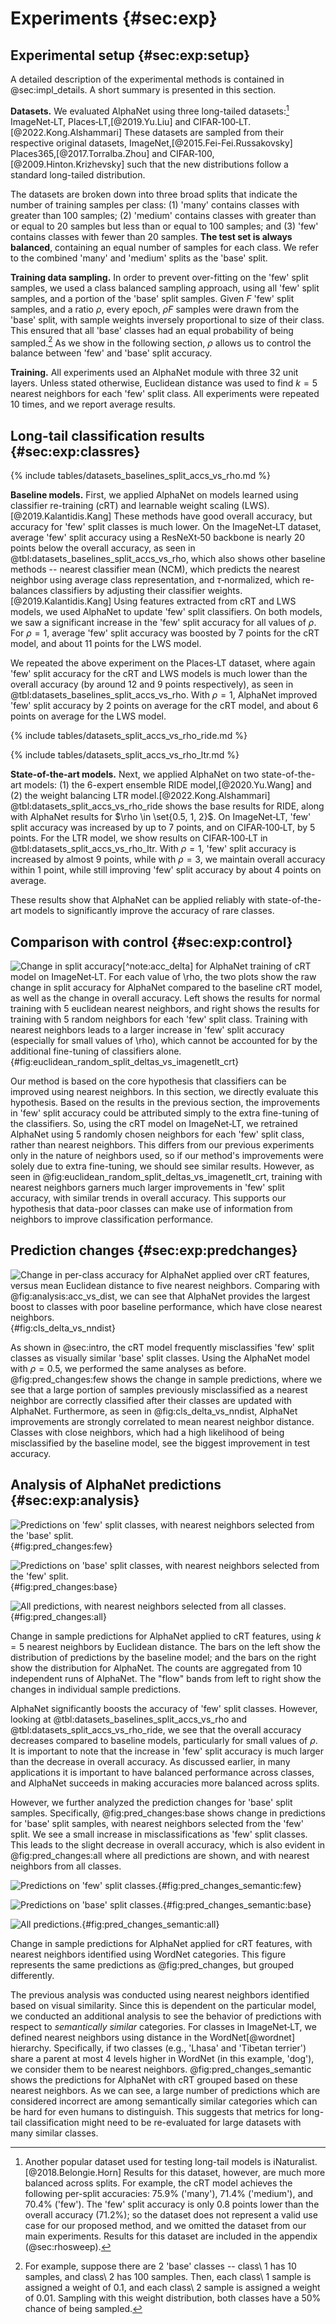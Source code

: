<!-- cSpell:ignore inaturalist -->

# Experiments {#sec:exp}

## Experimental setup {#sec:exp:setup}

A detailed description of the experimental methods is contained in
@sec:impl_details. A short summary is presented in this section.

**Datasets.** We evaluated AlphaNet using three long-tailed
datasets:[^note:inaturalist] ImageNet‑LT, Places‑LT,[@2019.Yu.Liu] and
CIFAR‑100‑LT.[@2022.Kong.Alshammari] These datasets are sampled from
their respective original datasets, ImageNet,[@2015.Fei-Fei.Russakovsky]
Places365,[@2017.Torralba.Zhou] and CIFAR‑100,[@2009.Hinton.Krizhevsky]
such that the new distributions follow a standard long-tailed
distribution.

The datasets are broken down into three broad splits that indicate the
number of training samples per class: (1) 'many' contains classes with
greater than 100 samples; (2) 'medium' contains classes with greater
than or equal to 20 samples but less than or equal to 100 samples; and
(3) 'few' contains classes with fewer than 20 samples. **The test set is
always balanced**, containing an equal number of samples for each class.
We refer to the combined 'many' and 'medium' splits as the 'base' split.

**Training data sampling.** In order to prevent over-fitting on the
'few' split samples, we used a class balanced sampling approach, using
all 'few' split samples, and a portion of the 'base' split samples.
Given $F$ 'few' split samples, and a ratio $\rho$, every epoch, $\rho F$
samples were drawn from the 'base' split, with sample weights inversely
proportional to size of their class. This ensured that all 'base'
classes had an equal probability of being
sampled.[^note:ex_sample_weights] As we show in the following section,
$\rho$ allows us to control the balance between 'few' and 'base' split
accuracy.

**Training.** All experiments used an AlphaNet module with three 32 unit
layers. Unless stated otherwise, Euclidean distance was used to find
$k=5$ nearest neighbors for each 'few' split class. All experiments were
repeated 10 times, and we report average results.

## Long-tail classification results {#sec:exp:classres}

{% include tables/datasets_baselines_split_accs_vs_rho.md %}

**Baseline models.** First, we applied AlphaNet on models learned using
classifier re-training (cRT) and learnable weight scaling
(LWS).[@2019.Kalantidis.Kang] These methods have good overall accuracy,
but accuracy for 'few' split classes is much lower. On the ImageNet‑LT
dataset, average 'few' split accuracy using a ResNeXt‑50 backbone is
nearly 20 points below the overall accuracy, as seen in
@tbl:datasets_baselines_split_accs_vs_rho, which also shows other
baseline methods -- nearest classifier mean (NCM), which predicts the
nearest neighbor using average class representation, and
$\tau$‑normalized, which re-balances classifiers by adjusting their
classifier weights.[@2019.Kalantidis.Kang] Using features extracted from
cRT and LWS models, we used AlphaNet to update 'few' split classifiers.
On both models, we saw a significant increase in the 'few' split
accuracy for all values of $\rho$. For $\rho = 1$, average 'few' split
accuracy was boosted by 7 points for the cRT model, and about 11 points
for the LWS model.

We repeated the above experiment on the Places‑LT dataset, where again
'few' split accuracy for the cRT and LWS models is much lower than the
overall accuracy (by around 12 and 9 points respectively), as seen in
@tbl:datasets_baselines_split_accs_vs_rho. With $\rho = 1$, AlphaNet
improved 'few' split accuracy by 2 points on average for the cRT model,
and about 6 points on average for the LWS model.

{% include tables/datasets_split_accs_vs_rho_ride.md %}

{% include tables/datasets_split_accs_vs_rho_ltr.md %}

**State-of-the-art models.** Next, we applied AlphaNet on two state-of-the-art
models: (1) the 6-expert ensemble RIDE model,[@2020.Yu.Wang] and (2) the
weight balancing LTR model.[@2022.Kong.Alshammari]
@tbl:datasets_split_accs_vs_rho_ride shows the base results for RIDE,
along with AlphaNet results for $\rho \in \set{0.5, 1, 2}$. On
ImageNet‑LT, 'few' split accuracy was increased by up to 7 points, and
on CIFAR‑100‑LT, by 5 points. For the LTR model, we show results on
CIFAR‑100‑LT in @tbl:datasets_split_accs_vs_rho_ltr. With $\rho=1$,
'few' split accuracy is increased by almost 9 points, while with $\rho=3$,
we maintain overall accuracy within 1 point, while still improving 'few'
split accuracy by about 4 points on average.

These results show that AlphaNet can be applied reliably with
state-of-the-art models to significantly improve the accuracy of rare
classes.

## Comparison with control {#sec:exp:control}

![Change in split accuracy[^note:acc_delta] for AlphaNet training of cRT model on
ImageNet‑LT. For each value of $\rho$, the two plots show the raw change
in split accuracy for AlphaNet compared to the baseline cRT model, as
well as the change in overall accuracy. Left shows the results for
normal training with 5 euclidean nearest neighbors, and right shows the
results for training with 5 random neighbors for each 'few' split class.
Training with nearest neighbors leads to a larger increase in 'few'
split accuracy (especially for small values of $\rho$), which cannot be
accounted for by the additional fine-tuning of classifiers
alone.](figures/euclidean_random_split_deltas_vs_rho_imagenetlt_crt){#fig:euclidean_random_split_deltas_vs_imagenetlt_crt}

Our method is based on the core hypothesis that classifiers can be
improved using nearest neighbors. In this section, we directly evaluate
this hypothesis. Based on the results in the previous section, the
improvements in 'few' split accuracy could be attributed simply to the
extra fine-tuning of the classifiers. So, using the cRT model on
ImageNet‑LT, we retrained AlphaNet using 5 randomly chosen neighbors for
each 'few' split class, rather than nearest neighbors. This differs from
our previous experiments only in the nature of neighbors used, so if our
method's improvements were solely due to extra fine-tuning, we should
see similar results. However, as seen in
@fig:euclidean_random_split_deltas_vs_imagenetlt_crt, training with
nearest neighbors garners much larger improvements in 'few' split
accuracy, with similar trends in overall accuracy. This supports our
hypothesis that data-poor classes can make use of information from
neighbors to improve classification performance.

## Prediction changes {#sec:exp:predchanges}

![Change in per-class accuracy for AlphaNet applied over cRT features,
versus mean Euclidean distance to five nearest neighbors. Comparing with
@fig:analysis:acc_vs_dist, we can see that AlphaNet provides the largest
boost to classes with poor baseline performance, which have close
nearest
neighbors.](figures/cls_delta_vs_nndist_imagenetlt_crt_rho_05){#fig:cls_delta_vs_nndist}

As shown in @sec:intro, the cRT model frequently misclassifies 'few'
split classes as visually similar 'base' split classes. Using the
AlphaNet model with $\rho=0.5$, we performed the same analyses as
before. @fig:pred_changes:few shows the change in sample predictions,
where we see that a large portion of samples previously misclassified as
a nearest neighbor are correctly classified after their classes are
updated with AlphaNet. Furthermore, as seen in @fig:cls_delta_vs_nndist,
AlphaNet improvements are strongly correlated to mean nearest neighbor
distance. Classes with close neighbors, which had a high likelihood of
being misclassified by the baseline model, see the biggest improvement
in test accuracy.

## Analysis of AlphaNet predictions {#sec:exp:analysis}

<div id="fig:pred_changes">

![Predictions on 'few' split classes, with nearest neighbors selected
from the 'base'
split.](figures/few_pred_changes_nn_base_imagenetlt_crt_rho_05){#fig:pred_changes:few}

![Predictions on 'base' split classes, with nearest neighbors selected
from the 'few'
split.](figures/base_pred_changes_nn_few_imagenetlt_crt_rho_05){#fig:pred_changes:base}

![All predictions, with nearest neighbors selected from all
classes.](figures/all_pred_changes_nn_all_imagenetlt_crt_rho_05){#fig:pred_changes:all}

Change in sample predictions for AlphaNet applied to cRT features, using
$k=5$ nearest neighbors by Euclidean distance. The bars on the left
show the distribution of predictions by the baseline model; and the bars
on the right show the distribution for AlphaNet. The counts are
aggregated from 10 independent runs of AlphaNet. The "flow" bands from
left to right show the changes in individual sample predictions.

</div>

AlphaNet significantly boosts the accuracy of 'few' split classes.
However, looking at @tbl:datasets_baselines_split_accs_vs_rho and
@tbl:datasets_split_accs_vs_rho_ride, we see that the overall accuracy
decreases compared to baseline models, particularly for small values of
$\rho$. It is important to note that the increase in 'few' split
accuracy is much larger than the decrease in overall accuracy. As
discussed earlier, in many applications it is important to have balanced
performance across classes, and AlphaNet succeeds in making accuracies
more balanced across splits.

However, we further analyzed the prediction changes for 'base' split
samples. Specifically, @fig:pred_changes:base shows change in
predictions for 'base' split samples, with nearest neighbors selected
from the 'few' split. We see a small increase in misclassifications as
'few' split classes. This leads to the slight decrease in overall
accuracy, which is also evident in @fig:pred_changes:all where all
predictions are shown, and with nearest neighbors from all classes.

<div id="fig:pred_changes_semantic">

![Predictions on 'few' split
classes.](figures/few_pred_changes_nn_semantic4_imagenetlt_crt_rho_05){#fig:pred_changes_semantic:few}

![Predictions on 'base' split
classes.](figures/base_pred_changes_nn_semantic4_imagenetlt_crt_rho_05){#fig:pred_changes_semantic:base}

![All
predictions.](figures/all_pred_changes_nn_semantic4_imagenetlt_crt_rho_05){#fig:pred_changes_semantic:all}

Change in sample predictions for AlphaNet applied for cRT features, with
nearest neighbors identified using WordNet categories. This figure
represents the same predictions as @fig:pred_changes, but grouped
differently.

</div>

The previous analysis was conducted using nearest neighbors identified
based on visual similarity. Since this is dependent on the particular
model, we conducted an additional analysis to see the behavior of
predictions with respect to _semantically similar_ categories. For
classes in ImageNet‑LT, we defined nearest neighbors using distance in
the WordNet[@wordnet] hierarchy. Specifically, if two classes
(e.g., 'Lhasa' and 'Tibetan terrier') share a parent at most 4 levels
higher in WordNet (in this example, 'dog'), we consider them to be
nearest neighbors. @fig:pred_changes_semantic shows the predictions for
AlphaNet with cRT grouped based on these nearest neighbors. As we can
see, a large number of predictions which are considered incorrect are
among semantically similar categories which can be hard for even humans
to distinguish. This suggests that metrics for long-tail classification
might need to be re-evaluated for large datasets with many similar
classes.

[^note:inaturalist]: Another popular dataset used for testing long-tail
    models is iNaturalist.[@2018.Belongie.Horn] Results for this
    dataset, however, are much more balanced across splits. For example,
    the cRT model achieves the following per-split accuracies: 75.9%
    ('many'), 71.4% ('medium'), and 70.4% ('few'). The 'few' split
    accuracy is only 0.8 points lower than the overall accuracy (71.2%);
    so the dataset does not represent a valid use case for our proposed
    method, and we omitted the dataset from our main experiments.
    Results for this dataset are included in the appendix
    (@sec:rhosweep).

[^note:ex_sample_weights]: For example, suppose there are 2 'base'
    classes -- class\ 1 has 10 samples, and class\ 2 has 100 samples.
    Then, each class\ 1 sample is assigned a weight of 0.1, and each
    class\ 2 sample is assigned a weight of 0.01. Sampling with this
    weight distribution, both classes have a 50% chance of being
    sampled.

[^note:cac_delta]: We compute change as the raw difference in accuracy
    (expressed as a fraction between 0 to 1). So, if the baseline model
    has an accuracy of 50%, and AlphaNet has an accuracy of 60%, the
    difference is $0.6 - 0.5 = 0.1$.
